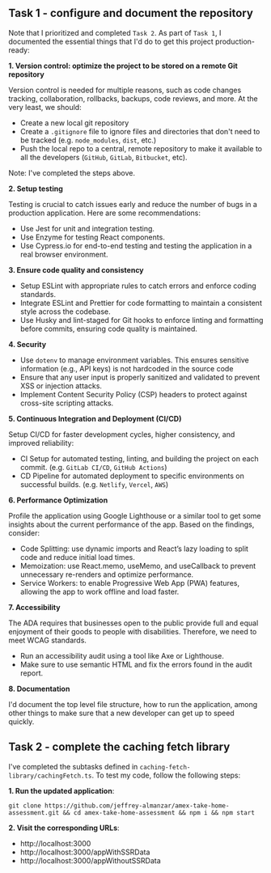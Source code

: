 ## Task 1 - configure and document the repository

Note that I prioritized and completed `Task 2`.  As part of `Task 1`, I documented the essential things that I'd do to get this project production-ready:

**1. Version control: optimize the project to be stored on a remote Git repository**

Version control is needed for multiple reasons, such as code changes tracking, collaboration, rollbacks, backups, code reviews, and more. At the very least, we should:

- Create a new local git repository 
- Create a `.gitignore` file to ignore files and directories that don't need to be tracked (e.g. `node_modules`, `dist`, etc.)
- Push the local repo to a central, remote repository to make it available to all the developers (`GitHub`, `GitLab`, `Bitbucket`, etc). 

Note: I've completed the steps above. 

**2. Setup testing**

Testing is crucial to catch issues early and reduce the number of bugs in a production application. Here are some recommendations: 

- Use Jest for unit and integration testing.
- Use Enzyme for testing React components.
- Use Cypress.io for end-to-end testing and testing the application in a real browser environment.

**3. Ensure code quality and consistency**

- Setup ESLint with appropriate rules to catch errors and enforce coding standards.
- Integrate ESLint and Prettier for code formatting to maintain a consistent style across the codebase.
- Use Husky and lint-staged for Git hooks to enforce linting and formatting before commits, ensuring code quality is maintained.

**4. Security**

- Use `dotenv` to manage environment variables. This ensures sensitive information (e.g., API keys) is not hardcoded in the source code
- Ensure that any user input is properly sanitized and validated to prevent XSS or injection attacks.
- Implement Content Security Policy (CSP) headers to protect against cross-site scripting attacks.

**5. Continuous Integration and Deployment (CI/CD)**

Setup CI/CD for faster development cycles, higher consistency, and improved reliability:

- CI Setup for automated testing, linting, and building the project on each commit. (e.g. `GitLab CI/CD`, `GitHub Actions`)
- CD Pipeline for automated deployment to specific environments on successful builds. (e.g. `Netlify`, `Vercel`, `AWS`)

**6. Performance Optimization**

Profile the application using Google Lighthouse or a similar tool to get some insights about the current performance of the app. Based on the findings, consider:
   - Code Splitting: use dynamic imports and React’s lazy loading to split code and reduce initial load times.
   - Memoization: use React.memo, useMemo, and useCallback to prevent unnecessary re-renders and optimize performance.
   - Service Workers: to enable Progressive Web App (PWA) features, allowing the app to work offline and load faster.

**7. Accessibility**

The ADA requires that businesses open to the public provide full and equal enjoyment of their goods to people with disabilities. Therefore, we need to meet WCAG standards.  

- Run an accessibility audit using a tool like Axe or Lighthouse.
- Make sure to use semantic HTML and fix the errors found in the audit report.

**8. Documentation**

I'd document the top level file structure, how to run the application, among other things to make sure that a new developer can get up to speed quickly.  


## Task 2 - complete the caching fetch library

I've completed the subtasks defined in `caching-fetch-library/cachingFetch.ts`. To test my code, follow the following steps:

**1. Run the updated application**:

```
git clone https://github.com/jeffrey-almanzar/amex-take-home-assessment.git && cd amex-take-home-assessment && npm i && npm start
```

**2. Visit the corresponding URLs**:

- http://localhost:3000
- http://localhost:3000/appWithSSRData
- http://localhost:3000/appWithoutSSRData
